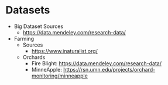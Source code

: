 # Datasets

- Big Dataset Sources
  - https://data.mendeley.com/research-data/
- Farming
  - Sources
    - https://www.inaturalist.org/
  - Orchards
    - Fire Blight: https://data.mendeley.com/research-data/
    - MinneApple: https://rsn.umn.edu/projects/orchard-monitoring/minneapple
